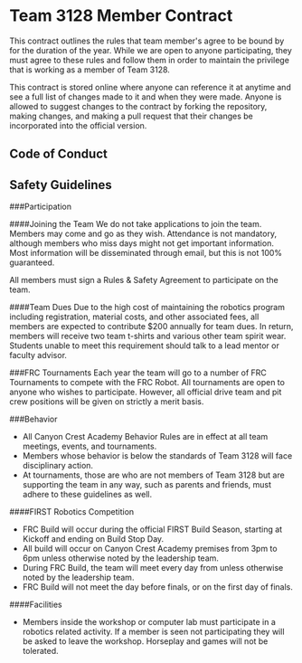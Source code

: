 Team 3128 Member Contract
=====

This contract outlines the rules that team member's agree to be bound by for the duration of the year. While we are open to anyone participating, they must agree to these rules and follow them in order to maintain the privilege that is working as a member of Team 3128.

This contract is stored online where anyone can reference it at anytime and see a full list of changes made to it and when they were made. Anyone is allowed to suggest changes to the contract by forking the repository, making changes, and making a pull request that their changes be incorporated into the official version.

Code of Conduct
-----

Safety Guidelines
-----

###Participation

####Joining the Team
We do not take applications to join the team. Members may come and go as they wish. Attendance is not mandatory, although members who miss days might not get important information. Most information will be disseminated through email, but this is not 100% guaranteed.

All members must sign a Rules & Safety Agreement to participate on the team.

####Team Dues
Due to the high cost of maintaining the robotics program including registration, material costs, and other associated fees, all members are expected to contribute $200 annually for team dues. In return, members will receive two team t-shirts and various other team spirit wear. Students unable to meet this requirement should talk to a lead mentor or faculty advisor.

###FRC Tournaments
Each year the team will go to a number of FRC Tournaments to compete with the FRC Robot. All tournaments are open to anyone who wishes to participate. However, all official drive team and pit crew positions will be given on strictly a merit basis.


###Behavior
- All Canyon Crest Academy Behavior Rules are in effect at all team meetings, events, and tournaments.
- Members whose behavior is below the standards of Team 3128 will face disciplinary action.
- At tournaments, those are who are not members of Team 3128 but are supporting the team in any way, such as parents and friends, must adhere to these guidelines as well.

####FIRST Robotics Competition
- FRC Build will occur during the official FIRST Build Season, starting at Kickoff and ending on Build Stop Day.
- All build will occur on Canyon Crest Academy premises from 3pm to 6pm unless otherwise noted by the leadership team.
- During FRC Build, the team will meet every day from unless otherwise noted by the leadership team.
- FRC Build will not meet the day before finals, or on the first day of finals.

####Facilities
- Members inside the workshop or computer lab must participate in a robotics related activity. If a member is seen not participating they will be asked to leave the workshop. Horseplay and games will not be tolerated.
